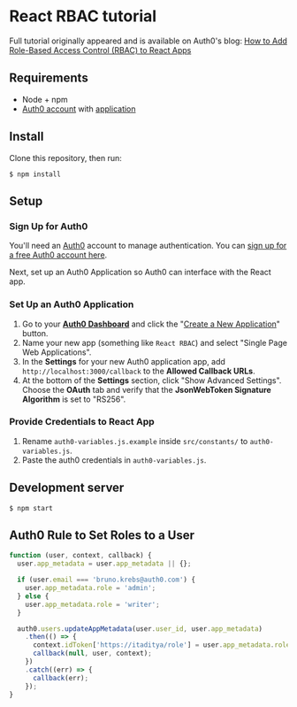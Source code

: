 # React RBAC tutorial

Full tutorial originally appeared and is available on Auth0's blog: [How to Add Role-Based Access Control (RBAC) to React Apps](https://auth0.com/blog/role-based-access-control-rbac-and-react-apps/)

## Requirements
* Node + npm
* [Auth0 account](https://auth0.com/) with [application](https://manage.auth0.com/#/applications)

## Install

Clone this repository, then run:

```
$ npm install
```

## Setup

### Sign Up for Auth0

You'll need an [Auth0](https://auth0.com) account to manage authentication. You can [sign up for a free Auth0 account here](https://auth0.com/signup).

Next, set up an Auth0 Application so Auth0 can interface with the React app.

### Set Up an Auth0 Application

1. Go to your [**Auth0 Dashboard**](https://manage.auth0.com/#/) and click the "[Create a New Application](https://manage.auth0.com/#/applications/create)" button.
2. Name your new app (something like `React RBAC`) and select "Single Page Web Applications".
3. In the **Settings** for your new Auth0 application app, add `http://localhost:3000/callback` to the **Allowed Callback URLs**.
5. At the bottom of the **Settings** section, click "Show Advanced Settings". Choose the **OAuth** tab and verify that the **JsonWebToken Signature Algorithm** is set to "RS256".

### Provide Credentials to React App

1. Rename `auth0-variables.js.example` inside `src/constants/` to `auth0-variables.js`.
1. Paste the auth0 credentials in `auth0-variables.js`.

## Development server

```
$ npm start
```

## Auth0 Rule to Set Roles to a User

```js
function (user, context, callback) {
  user.app_metadata = user.app_metadata || {};

  if (user.email === 'bruno.krebs@auth0.com') {
    user.app_metadata.role = 'admin';
  } else {
    user.app_metadata.role = 'writer';
  }

  auth0.users.updateAppMetadata(user.user_id, user.app_metadata)
    .then(() => {
      context.idToken['https://itaditya/role'] = user.app_metadata.role;
      callback(null, user, context);
    })
    .catch((err) => {
      callback(err);
    });
}
```
